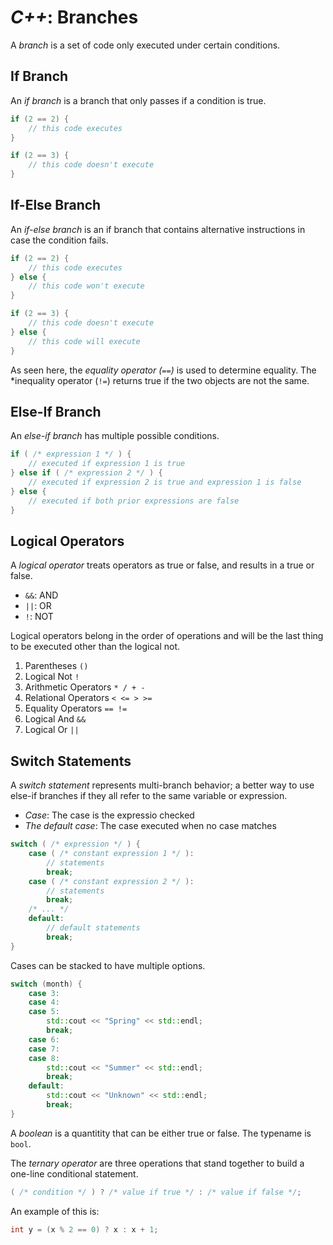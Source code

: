 <!---
CS NOTES :: C++ :: BRANCHES

BY: COLE ELLIS

LAST MODIFIED: 17 DEC 2021
-->

# ***C++***: Branches
A *branch* is a set of code only executed under certain conditions.

## If Branch
An *if branch* is a branch that only passes if a condition is true.
```c++
if (2 == 2) {
	// this code executes
}

if (2 == 3) {
	// this code doesn't execute
}
```

## If-Else Branch
An *if-else branch* is an if branch that contains alternative instructions in case the condition fails.
```c++
if (2 == 2) {
	// this code executes
} else {
	// this code won't execute
}

if (2 == 3) {
	// this code doesn't execute
} else {
	// this code will execute
}
```

As seen here, the *equality operator (`==`)* is used to determine equality.  The *inequality operator (`!=`) returns true if the two objects are not the same.

## Else-If Branch
An *else-if branch* has multiple possible conditions.
```c++
if ( /* expression 1 */ ) {
	// executed if expression 1 is true
} else if ( /* expression 2 */ ) {
	// executed if expression 2 is true and expression 1 is false
} else {
	// executed if both prior expressions are false
}
```

## Logical Operators
A *logical operator* treats operators as true or false, and results in a true or false.
- `&&`: AND
- `||`: OR
- `!`: NOT

Logical operators belong in the order of operations and will be the last thing to be executed other than the logical not.
1. Parentheses `()`
2. Logical Not `!`
3. Arithmetic Operators `* / + -`
4. Relational Operators `< <= > >=`
5. Equality Operators `== !=`
6. Logical And `&&`
7. Logical Or `||`

## Switch Statements
A *switch statement* represents multi-branch behavior; a better way to use else-if branches if they all refer to the same variable or expression.
- *Case*: The case is the expressio checked
- *The default case*: The case executed when no case matches
```c++
switch ( /* expression */ ) {
	case ( /* constant expression 1 */ ):
		// statements
		break;
	case ( /* constant expression 2 */ ):
		// statements
		break;
	/* ... */
	default:
		// default statements
		break;
}
```

Cases can be stacked to have multiple options.
```c++
switch (month) {
	case 3:
	case 4:
	case 5:
		std::cout << "Spring" << std::endl;
		break;
	case 6:
	case 7:
	case 8:
		std::cout << "Summer" << std::endl;
		break;
	default:
		std::cout << "Unknown" << std::endl;
		break;
}
```

A *boolean* is a quantitity that can be either true or false.  The typename is `bool`.

The *ternary operator* are three operations that stand together to build a one-line conditional statement.
```c++
( /* condition */ ) ? /* value if true */ : /* value if false */;
```

An example of this is:
```c++
int y = (x % 2 == 0) ? x : x + 1;
```